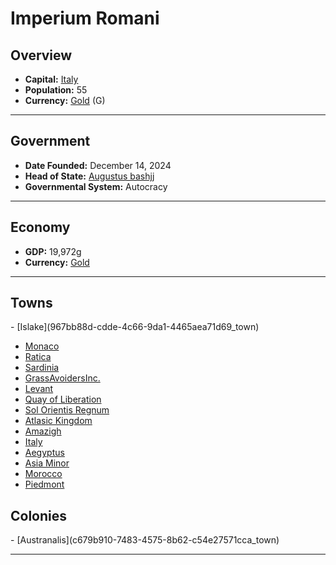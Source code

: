 <!--UNDEDITED FILE, remove this entire line if this file has been edited!-->
# <!--NAME-->Imperium Romani<!--NAME-->

## Overview

- **Capital:** <!--CAPITAL_LINK-->[Italy](3c420346-3be3-4ac2-8ecf-07279e8c22f9_town)<!--CAPITAL_LINK-->
- **Population:** <!--POPULATION-->55<!--POPULATION-->
- **Currency:** <!--CURRENCY_LINK-->[Gold](Gold_currency)<!--CURRENCY_LINK--> (<!--CURRENCY_ABV-->G<!--CURRENCY_ABV-->)

---

## Government

- **Date Founded:** <!--FOUNDED-->December 14, 2024<!--FOUNDED-->
- **Head of State:** <!--LEADER_TITLE_LINK-->[Augustus bashjj](bashjj_user)<!--LEADER_TITLE_LINK-->
- **Governmental System:** <!--GOVERNMENT-->Autocracy<!--GOVERNMENT-->

---

## Economy

- **GDP:** <!--GDP-->19,972g<!--GDP-->
- **Currency:** <!--CURRENCY_LINK-->[Gold](Gold_currency)<!--CURRENCY_LINK-->

---

## Towns

<!--TOWNS-->- [Islake](967bb88d-cdde-4c66-9da1-4465aea71d69_town)
- [Monaco](05e533f0-0c80-4a3e-a345-abda414d2460_town)
- [Ratica](929199a1-bf53-4bef-9524-0b5a33a070f7_town)
- [Sardinia](0feac575-2cf4-4628-9f20-1f1d0874a906_town)
- [GrassAvoidersInc.](cfc436f4-d874-4bed-a6a5-bb3a6c017e75_town)
- [Levant](320c4fa9-2b0d-474c-b536-436ffc425259_town)
- [Quay of Liberation](5b232dd9-b917-46e1-977e-1c31b4aebd24_town)
- [Sol Orientis Regnum](4b634be2-ec0a-410a-a8f4-84c55974c37c_town)
- [Atlasic Kingdom](0788d03f-e2e3-4706-bfde-28ad4d25e4a4_town)
- [Amazigh](ded573de-c4fe-4978-8348-46c692f91f9d_town)
- [Italy](3c420346-3be3-4ac2-8ecf-07279e8c22f9_town)
- [Aegyptus](44882a74-f932-47da-92ea-4593ea555fa2_town)
- [Asia Minor](246dfebc-65b0-4cc9-b59f-4d62752fdbac_town)
- [Morocco](db31c0ae-4bab-4276-b7b6-d829760a8e30_town)
- [Piedmont](f3a83396-272d-49ce-b245-bb2a1ca1f9ff_town)<!--TOWNS-->

## Colonies

<!--COLONIES-->- [Austranalis](c679b910-7483-4575-8b62-c54e27571cca_town)<!--COLONIES-->

---